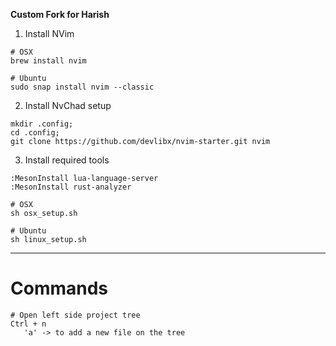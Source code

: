 **Custom Fork for Harish**
1. Install NVim
```
# OSX
brew install nvim

# Ubuntu
sudo snap install nvim --classic
```
2. Install NvChad setup
```
mkdir .config;
cd .config;
git clone https://github.com/devlibx/nvim-starter.git nvim
```

3. Install required tools

```
:MesonInstall lua-language-server
:MesonInstall rust-analyzer

# OSX
sh osx_setup.sh

# Ubuntu
sh linux_setup.sh
```


----
# Commands
```
# Open left side project tree
Ctrl + n
   'a' -> to add a new file on the tree


```





